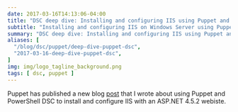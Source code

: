 ```yaml
---
date: 2017-03-16T14:13:06-04:00
title: "DSC deep dive: Installing and configuring IIS using Puppet and PowerShell DSC"
subtitle: "Installing and configuring IIS on Windows Server using Puppet and PowerShell DSC"
summary: "DSC deep dive: Installing and configuring IIS using Puppet and PowerShell DSC"
aliases: [
  "/blog/dsc/puppet/deep-dive-puppet-dsc",
  "2017-03-16-deep-dive-puppet-dsc",
]
img: img/logo_tagline_background.png
tags: [ dsc, puppet ]
---
```


Puppet has published a new blog [post](https://puppetlabs.com/blog/dsc-deep-dive-installing-and-configuring-iis-using-puppet-and-powershell-dsc) that I wrote about using Puppet and PowerShell DSC to install and configure IIS with an ASP.NET 4.5.2 webiste.
